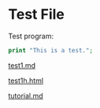 Test File
====================

Test program:
```php
print "This is a test.";
```

[test1.md](test1.md)

[test1h.html](test1h.html)

[tutorial.md](tutorial.md)
